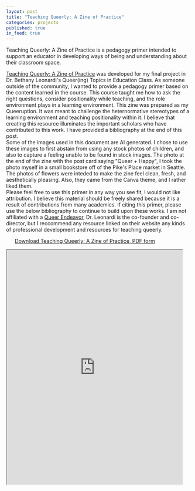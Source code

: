 ```yaml
---
layout: post
title: "Teaching Queerly: A Zine of Practice"
categories: projects
published: true
in_feed: true
---
```

Teaching Queerly: A Zine of Practice is a pedagogy primer intended to support an educator in developing ways of being and understanding about their classroom space.
 <section>

 </section>

 <section>
<a href="https://drive.google.com/file/d/1-Ms4Mf5Fq6-_bXJasINnpAWz4gS9GxeZ/view">Teaching Queerly: A Zine of Practice</a> was developed for my final project in Dr. Bethany Leonardi's Queer(ing) Topics in Education Class. As someone outside of the community, I wanted to provide a pedagogy primer based on the content learned in the course. This course taught me how to ask the right questions, consider positionality while teaching, and the role environment plays in a learning environment. This zine was prepared as my Queeruption. It was meant to challenge the heternormative stereotypes of a learning environment and teaching positionality within it. I believe that creating this resource illuminates the important scholars who have contributed to this work. I have provided a bibliography at the end of this post. 

<section>
Some of the images used in this document are AI generated. I chose to use these images to first abstain from using any stock photos of children, and also to capture a feeling unable to be found in stock images. The photo at the end of the zine with the post card saying "Queer + Happy", I took the photo myself in a small bookstore off of the Pike's Place market in Seattle. The photos of flowers were inteded to make the zine feel clean, fresh, and aesthetically pleasing. Also, they came from the Canva theme, and I rather liked them.
</section>

<section>
Please feel free to use this primer in any way you see fit, I would not like attribution. I believe this material should be freely shared because it is a result of contributions from many academics. If citing this primer, please use the below bibliography to continue to build upon these works. I am not affiliated with a <a href="https://www.colorado.edu/center/a-queer-endeavor/">Queer Endeavor</a>, Dr. Leonardi is the co-founder and co-director, but I reccommend any resource linked on their website any kinds of professional development and resources for teaching queerly. 
</section>

</section>
<section>
	
</section>
<section>
	
<ul class="actions">
<a href="https://drive.google.com/uc?export-download&id=1-Ms4Mf5Fq6-_bXJasINnpAWz4gS9GxeZ" class="buttonprimary icon fa-download">Download Teaching Queerly: A Zine of Practice, PDF form</a>
	</ul>
 <iframe src="https://drive.google.com/file/d/10EMw_btnYvKpz2U77cia6p1z5D5__ttS/preview" width="480" height="640" allow="autoplay"></iframe>

</section>
